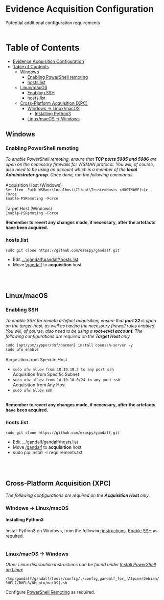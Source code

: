 # Evidence Acquisition Configuration

Potential additional configuration requirements<br><br>
<!-- TABLE OF CONTENTS -->
# Table of Contents

- [Evidence Acquisition Configuration](#evidence-acquisition-configuration)
- [Table of Contents](#table-of-contents)
  - [Windows](#windows)
    - [Enabling PowerShell remoting](#enabling-powershell-remoting)
    - [hosts.list](#hostslist)
  - [Linux/macOS](#linuxmacos)
    - [Enabling SSH](#enabling-ssh)
    - [hosts.list](#hostslist-1)
  - [Cross-Platform Acquisition (XPC)](#cross-platform-acquisition-xpc)
    - [Windows -\> Linux/macOS](#windows---linuxmacos)
      - [Installing Python3](#installing-python3)
    - [Linux/macOS -\> Windows](#linuxmacos---windows)

## Windows

### Enabling PowerShell remoting
*To enable PowerShell remoting, ensure that **TCP ports 5985 and 5986** are open on the necessary firewalls for WSMAN protocol. You will, of course, also need to be using an account which is a member of the **local Administrator group**. Once done, run the following commands.*<br><br>
Acquisition Host (Windows)<br>
`Set-Item -Path WSMan:\localhost\Client\TrustedHosts <HOSTNAME(s)> -Force`<br>
`Enable-PSRemoting -Force`<br><br>
Target Host (Windows)<br>
`Enable-PSRemoting -Force`<br>

**Remember to revert any changes made, if necessary, after the artefacts have been acquired.**<br>

### hosts.list
`sudo git clone https://github.com/ezaspy/gandalf.git`
- Edit [...\gandalf\gandalf\hosts.list](https://github.com/ezaspy/gandalf/blob/main/gandalf/hosts.list)
- Move [\gandalf](https://github.com/ezaspy/gandalf/tree/main/gandalf) to **acquisition** host<br><br>
<br><br>

## Linux/macOS

### Enabling SSH
*To enable SSH for remote artefact acquisition, ensure that **port 22** is open on the target-host, as well as having the necessary firewall rules enabled. You will, of course, also need to be using a **root-level account**. The following configurations are required on the **Target Host** only.*<br>

`sudo [apt/yum/zypper/dnf/pacman] install openssh-server -y`<br>
`sudo ufw enable`<br><br>
Acquisition from Specific Host
- `sudo ufw allow from 10.10.10.2 to any port ssh`<br>
Acquisition from Specific Subnet
- `sudo ufw allow from 10.10.10.0/24 to any port ssh`<br>
Acquisition from Any Host
- `sudo ufw allow ssh`<br><br>

**Remember to revert any changes made, if necessary, after the artefacts have been acquired.**<br>

### hosts.list

`sudo git clone https://github.com/ezaspy/gandalf.git`
- Edit [.../gandalf/gandalf/hosts.list](https://github.com/ezaspy/gandalf/blob/main/gandalf/hosts.list)
- Move [/gandalf](https://github.com/ezaspy/gandalf/tree/main/gandalf) to **acquisition** host
- sudo pip install -r requirements.txt<br><br>
<br><br>

## Cross-Platform Acquisition (XPC)
*The following configurations are required on the **Acquisition Host** only.*<br>

### Windows -> Linux/macOS

#### Installing Python3
Install Python3 on Windows, from the following [instructions](https://docs.python.org/3/using/windows.html).
[Enable SSH](#enabling-ssh) as required.<br><br>

### Linux/macOS -> Windows

*Other Linux distribution instructions can be found under [Install PowerShell on Linux](https://learn.microsoft.com/en-us/powershell/scripting/install/installing-powershell-on-linux?view=powershell-7.3)*<br>

`/tmp/gandalf/gandalf/tools/config/./config_gandalf_for_[Alpine/Debian/RHEL7/RHEL8/Ubuntu/macOS].sh`

Configure [PowerShell Remoting](#enabling-powershell-remoting) as required.<br><br>
